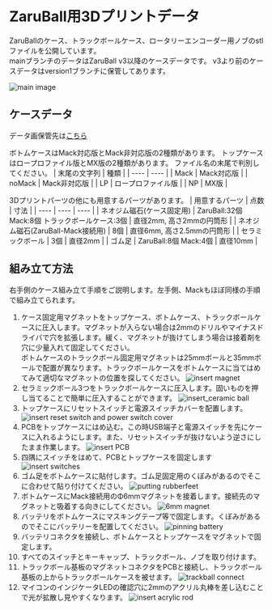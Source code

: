 # ZaruBall用3Dプリントデータ
ZaruBallのケース、トラックボールケース、ロータリーエンコーダー用ノブのstlファイルを公開しています。<br>
mainブランチのデータはZaruBall v3以降のケースデータです。
v3より前のケースデータはversion1ブランチに保管してあります。

![main image](/image/main.jpg)

## ケースデータ
データ画保管先は[こちら](/case)<br>

ボトムケースはMack対応版とMack非対応版の2種類があります。
トップケースはロープロファイル版とMX版の2種類があります。
ファイル名の末尾で判別してください。
| 末尾の文字列 | 種類 |
| ---- | ---- |
| Mack | Mack対応版 |
| noMack | Mack非対応版 |
| LP | ロープロファイル版 |
| NP | MX版 |
<br>

3Dプリントパーツの他にも用意するパーツがあります。
| 用意するパーツ | 点数 | 寸法 |
| ---- | ---- | ---- |
| ネオジム磁石(ケース固定用) | ZaruBall:32個 Mack:8個 トラックボールケース:3個 | 直径2mm, 高さ2mmの円筒形 |
| ネオジム磁石(ZaruBall-Mack接続用) | 8個 | 直径6mm, 高さ2.5mmの円筒形 |
| セラミックボール | 3個 |  直径2mm |
| ゴム足 | ZaruBall:8個 Mack:4個 | 直径10mm |


## 組み立て方法

右手側のケース組み立て手順をご説明します。左手側、Mackもほぼ同様の手順で組み立てられます。
1. ケース固定用マグネットをトップケース、ボトムケース、トラックボールケースに圧入します。マグネットが入らない場合は2mmのドリルやマイナスドライバで穴を拡張します。緩く、マグネットが抜けてしまう場合は接着剤を穴に少量入れて固定してください。<br>
ボトムケースのトラックボール固定用マグネットは25mmボールと35mmボールで配置が異なります。トラックボールケースをボトムケースに当てはめてみて適切なマグネットの位置を探してください。
    ![insert magnet](/image/magnet.jpg)
2. セラミックボール3つをトラックボールケースに圧入します。固いものを押し当てることで簡単に圧入することができます。
    ![insert_ceramic ball](/image/ceramicball.jpg)
3. トップケースにリセットスイッチと電源スイッチカバーを配置します。
    ![insert reset switch and power switch cover](/image/insert_resetswitch.jpg)
4. PCBをトップケースにはめ込む。この時USB端子と電源スイッチを先にケースに入れるようにします。また、リセットスイッチが抜けないよう逆さにしたまま作業します。
    ![insert PCB](/image/insert_pcb.jpg)
5. 四隅にスイッチをはめて、PCBとトップケースを固定します
    ![insert switches](/image/insert_switch.jpg)
6. ゴム足をボトムケースに貼付します。ゴム足固定用のくぼみがあるのでそこに合わせて貼り付けてください。
    ![putting rubberfeet](/image/rubberfeet.jpg)
7. ボトムケースにMack接続用のΦ6mmマグネットを接着します。接続先のマグネットと吸着する向きにしてください。
    ![6mm magnet](/image/6mmmagnet.jpg)
7. バッテリをボトムケースにマスキングテープ等で固定します。くぼみがあるのでそこにバッテリーを配置してください。
    ![pinning battery](/image/battery.jpg)
8. バッテリコネクタを接続し、ボトムケースとトップケースをマグネットで固定します。
9. すべてのスイッチとキーキャップ、トラックボール、ノブを取り付けます。
10. トラックボール基板のマグネットコネクタをPCBと接続し、トラックボール基板の上からトラックボールケースを被せます。
    ![trackball connect](/image/trackball.jpg)
11. マイコンのインジケータLEDの確認穴に2mmのアクリル丸棒を差し込むことで光が拡散し見やすくなります。
    ![insert acrylic rod](/image/acrylic_rod.jpg)